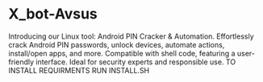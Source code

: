 # X_bot-Avsus
Introducing our Linux tool: Android PIN Cracker &amp; Automation. Effortlessly crack Android PIN passwords, unlock devices, automate actions, install/open apps, and more. Compatible with shell code, featuring a user-friendly interface. Ideal for security experts and responsible use.
TO INSTALL REQUIRMENTS RUN INSTALL.SH
